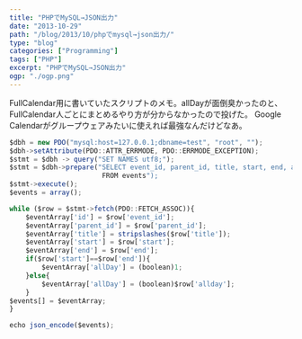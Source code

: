 ```yaml
---
title: "PHPでMySQL→JSON出力"
date: "2013-10-29"
path: "/blog/2013/10/phpでmysql→json出力/"
type: "blog"
categories: ["Programming"]
tags: ["PHP"] 
excerpt: "PHPでMySQL→JSON出力"
ogp: "./ogp.png"
---
```


FullCalendar用に書いていたスクリプトのメモ。allDayが面倒臭かったのと、FullCalendar人ごとにまとめるやり方が分からなかったので投げた。
Google Calendarがグループウェアみたいに使えれば最強なんだけどなあ。

```php{1,5-9}:title=gatsby-config.js
$dbh = new PDO("mysql:host=127.0.0.1;dbname=test", "root", "");
$dbh->setAttribute(PDO::ATTR_ERRMODE, PDO::ERRMODE_EXCEPTION);
$stmt = $dbh -> query("SET NAMES utf8;");
$stmt = $dbh->prepare("SELECT event_id, parent_id, title, start, end, allday
                       FROM events");
$stmt->execute();
$events = array();

while ($row = $stmt->fetch(PDO::FETCH_ASSOC)){
    $eventArray['id'] = $row['event_id'];
    $eventArray['parent_id'] = $row['parent_id'];
    $eventArray['title'] = stripslashes($row['title']);
    $eventArray['start'] = $row['start'];
    $eventArray['end'] = $row['end'];
    if($row['start']==$row['end']){
        $eventArray['allDay'] = (boolean)1;
    }else{
        $eventArray['allDay'] = (boolean)$row['allday'];
    }
$events[] = $eventArray;
}

echo json_encode($events);
```
